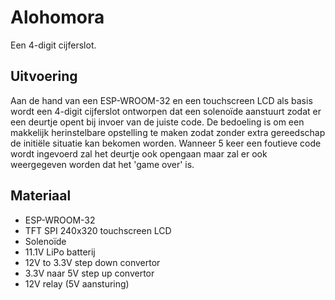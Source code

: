 # Alohomora
Een 4-digit cijferslot.

## Uitvoering
Aan de hand van een ESP-WROOM-32 en een touchscreen LCD als basis wordt een 4-digit cijferslot ontworpen dat een solenoïde aanstuurt zodat er een deurtje opent bij invoer van de juiste code. De bedoeling is om een makkelijk herinstelbare opstelling te maken zodat zonder extra gereedschap de initiële situatie kan bekomen worden.
Wanneer 5 keer een foutieve code wordt ingevoerd zal het deurtje ook opengaan maar zal er ook weergegeven worden dat het 'game over' is.

## Materiaal
* ESP-WROOM-32
* TFT SPI 240x320 touchscreen LCD
* Solenoïde
* 11.1V LiPo batterij
* 12V to 3.3V step down convertor
* 3.3V naar 5V step up convertor
* 12V relay (5V aansturing)
